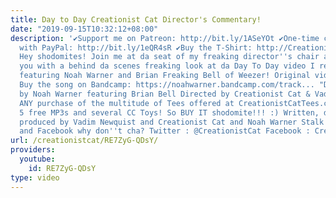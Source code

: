 ```yaml
---
title: Day to Day Creationist Cat Director's Commentary!
date: "2019-09-15T10:32:12+08:00"
description: '✔Support me on Patreon: http://bit.ly/1ASeYOt ✔One-time contribution
  with PayPal: http://bit.ly/1eQR4sR ✔Buy the T-Shirt: http://CreationistCatTees.com
  Hey shodomites! Join me at da seat of my freaking director''s chair ash I regale
  you with a behind da scenes freaking look at da Day To Day video I recently completed
  featuring Noah Warner and Brian Freaking Bell of Weezer! Original video: https://www.youtube.com/watch?v=PfZIpSupsbY
  Buy the song on Bandcamp: https://noahwarner.bandcamp.com/track... "Day To Day"
  by Noah Warner featuring Brian Bell Directed by Creationist Cat & Vadim Newquist
  ANY purchase of the multitude of Tees offered at CreationistCatTees.com comes with
  5 free MP3s and several CC Toys! So BUY IT shodomite!!! :) Written, directed and
  produced by Vadim Newquist and Creationist Cat and Noah Warner Stalk me on Twitter
  and Facebook why don''t cha? Twitter : @CreationistCat Facebook : CreationistCat'
url: /creationistcat/RE7ZyG-QDsY/
providers:
  youtube:
    id: RE7ZyG-QDsY
type: video
---
```

